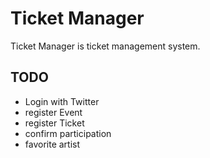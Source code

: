 # Ticket Manager

Ticket Manager is ticket management system.  

## TODO

* Login with Twitter
* register Event
* register Ticket
* confirm participation
* favorite artist
